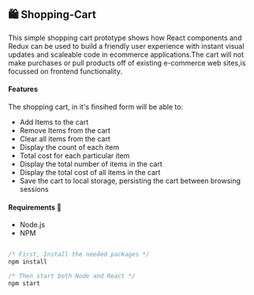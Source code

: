 ## 🛍️ **Shopping-Cart**

This simple shopping cart prototype shows how React components and Redux can be used to build a friendly user experience with instant visual updates and scaleable code in ecommerce applications.The cart will not make purchases or pull products off of existing e-commerce web sites,is focussed on frontend functionality. 

#### Features

The shopping cart, in it's finsihed form will be able to:
- Add Items to the cart
- Remove Items from the cart
- Clear all items from the cart
- Display the count of each item
- Total cost for each particular item
- Display the total number of items in the cart
- Display the total cost of all items in the cart
- Save the cart to local storage, persisting the cart between browsing sessions


#### Requirements 📌

- Node.js
- NPM

```javascript

/* First, Install the needed packages */
npm install

/* Then start both Node and React */
npm start

```
